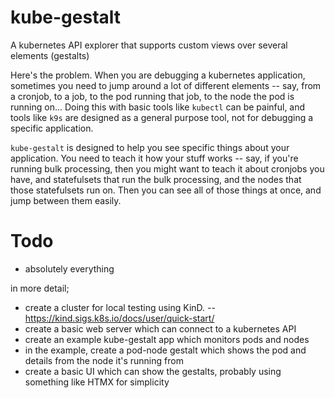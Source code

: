 # kube-gestalt

A kubernetes API explorer that supports custom views over several elements (gestalts)

Here's the problem. When you are debugging a kubernetes application, sometimes you need to jump around a lot of different elements -- say, from a cronjob, to a job, to the pod running that job, to the node the pod is running on... Doing this with basic tools like `kubectl` can be painful, and tools like `k9s` are designed as a general purpose tool, not for debugging a specific application.

`kube-gestalt` is designed to help you see specific things about your application.  You need to teach it how your stuff works -- say, if you're running bulk processing, then you might want to teach it about cronjobs you have, and statefulsets that run the bulk processing, and the nodes that those statefulsets run on.  Then you can see all of those things at once, and jump between them easily.

# Todo

- absolutely everything

in more detail;

- create a cluster for local testing using KinD. -- https://kind.sigs.k8s.io/docs/user/quick-start/
- create a basic web server which can connect to a kubernetes API
- create an example kube-gestalt app which monitors pods and nodes
- in the example, create a pod-node gestalt which shows the pod and details from the node it's running from
- create a basic UI which can show the gestalts, probably using something like HTMX for simplicity